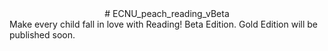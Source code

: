 <center># ECNU_peach_reading_vBeta</center>
Make every child fall in love with Reading!  
Beta Edition.  
Gold Edition will be published soon.
